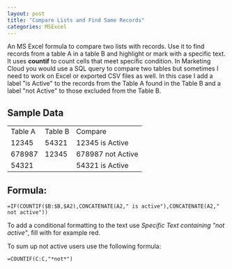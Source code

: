 ```yaml
---
layout: post
title: "Compare Lists and Find Same Records"
categories: MSExcel
---
```


An MS Excel formula to compare two lists with records. Use it to find records from a table A in a table B and highlight or mark with a specific text. It uses **countif** to count cells that meet specific condition. In Marketing Cloud you would use a SQL query to compare two tables but sometimes I need to work on Excel or exported CSV files as well. In this case I add a label "is Active" to the records from the Table A found in the Table B and a label "not Active" to those excluded from the Table B.

## Sample Data


<table>
  <tr>
   <td>Table A     
   </td>
   <td>Table B
   </td>
   <td>Compare
   </td>
  </tr>
  <tr>
   <td>12345     
   </td>
   <td>54321
   </td>
   <td>12345 is Active
   </td>
  </tr>
  <tr>
   <td>678987
   </td>
   <td>12345
   </td>
   <td>678987 not Active
   </td>
  </tr>
  <tr>
   <td>54321
   </td>
   <td>
   </td>
   <td>54321 is Active
   </td>
  </tr>
</table>



## Formula:


```
=IF(COUNTIF($B:$B,$A2),CONCATENATE(A2," is active"),CONCATENATE(A2," not active"))
```


To add a conditional formatting to the text use *Specific Text containing "not active"*, fill with for example red.

To sum up not active users use the following formula:

```
=COUNTIF(C:C,"*not*")
```
